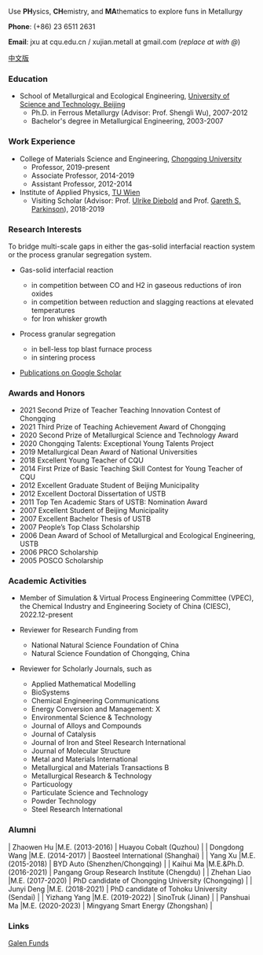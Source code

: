Use **PH**ysics, **CH**emistry, and **MA**thematics to explore funs in Metallurgy

**Phone**: (+86) 23 6511 2631

**Email**: jxu at cqu.edu.cn / xujian.metall at gmail.com (_replace at with @_)

[中文版](./Chinese-page.html)

### Education

- School of Metallurgical and Ecological Engineering, [University of Science and Technology, Beijing](https://en.wikipedia.org/wiki/University_of_Science_and_Technology_Beijing)
  - Ph.D. in Ferrous Metallurgy (Advisor: Prof. Shengli Wu), 2007-2012
  - Bachelor's degree in Metallurgical Engineering, 2003-2007

### Work Experience

- College of Materials Science and Engineering, [Chongqing University](https://en.wikipedia.org/wiki/Chongqing_University)
  - Professor, 2019-present
  - Associate Professor, 2014-2019
  - Assistant Professor, 2012-2014
- Institute of Applied Physics, [TU Wien](https://en.wikipedia.org/wiki/TU_Wien)
  - Visiting Scholar (Advisor: Prof. [Ulrike Diebold](http://www.iap.tuwien.ac.at/www/surface/group/diebold/index) and Prof. [Gareth S. Parkinson](http://www.iap.tuwien.ac.at/www/surface/group/parkinson/index)), 2018-2019

### Research Interests

To bridge multi-scale gaps in either the gas-solid interfacial reaction system or the process granular segregation system. 

- Gas-solid interfacial reaction
  - in competition between CO and H2 in gaseous reductions of iron oxides
  - in competition between reduction and slagging reactions at elevated temperatures
  - for Iron whisker growth

- Process granular segregation
  - in bell-less top blast furnace process
  - in sintering process

- [Publications on Google Scholar](https://scholar.google.com/citations?user=A1FG06EAAAAJ&hl=EN)

### Awards and Honors

*   2021  Second Prize of Teacher Teaching Innovation Contest of Chongqing 
*   2021  Third Prize of Teaching Achievement Award of Chongqing 
*   2020  Second Prize of Metallurgical Science and Technology Award
*   2020  Chongqing Talents: Exceptional Young Talents Project
*   2019  Metallurgical Dean Award of National Universities
*   2018  Excellent Young Teacher of CQU
*   2014  First Prize of Basic Teaching Skill Contest for Young Teacher of CQU
*   2012  Excellent Graduate Student of Beijing Municipality
*   2012  Excellent Doctoral Dissertation of USTB
*   2011  Top Ten Academic Stars of USTB: Nomination Award
*   2007  Excellent Student of Beijing Municipality
*   2007  Excellent Bachelor Thesis of USTB
*   2007  People’s Top Class Scholarship
*   2006  Dean Award of School of Metallurgical and Ecological Engineering, USTB
*   2006  PRCO Scholarship
*   2005  POSCO Scholarship

### Academic Activities

- Member of Simulation & Virtual Process Engineering Committee (VPEC), the Chemical Industry and Engineering Society of China (CIESC), 2022.12-present

- Reviewer for Research Funding from
  -  National Natural Science Foundation of China
  -  Natural Science Foundation of Chongqing, China

- Reviewer for Scholarly Journals, such as
  - Applied Mathematical Modelling
  - BioSystems
  - Chemical Engineering Communications
  - Energy Conversion and Management: X
  - Environmental Science & Technology
  - Journal of Alloys and Compounds
  - Journal of Catalysis
  - Journal of Iron and Steel Research International
  - Journal of Molecular Structure
  - Metal and Materials International
  - Metallurgical and Materials Transactions B
  - Metallurgical Research & Technology
  - Particuology
  - Particulate Science and Technology
  - Powder Technology
  - Steel Research International

### Alumni

| Zhaowen Hu |M.E.  (2013-2016)    | Huayou Cobalt  (Quzhou) |
| Dongdong Wang |M.E. (2014-2017) | Baosteel International (Shanghai)   | 
| Yang Xu |M.E. (2015-2018)       | BYD Auto (Shenzhen/Chongqing)      | 
| Kaihui Ma |M.E.&Ph.D. (2016-2021)     | Pangang Group Research Institute (Chengdu) |
| Zhehan Liao |M.E. (2017-2020)   | PhD candidate of Chongqing University  (Chongqing) |
| Junyi Deng |M.E.  (2018-2021)    | PhD candidate of Tohoku University (Sendai) |
| Yizhang Yang |M.E.  (2019-2022)  | SinoTruk (Jinan) |
| Panshuai Ma |M.E.  (2020-2023)  | Mingyang Smart Energy (Zhongshan) |

### Links

[Galen Funds](./Galen.html)

